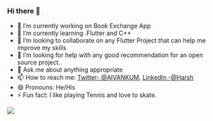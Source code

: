 ### Hi there 👋



- 🔭 I’m currently working on Book Exchange App
- 🌱 I’m currently learning .Flutter and C++
- 👯 I’m looking to collaborate on any Flutter Project that can help me improve my skills
- 🤔 I’m looking for help with any good recommendation for an open source project.
- 💬 Ask me about anything appropriate
- 📫 How to reach me: [Twitter- @AIVANKUM](https://twitter.com/AIVANKUM), [LinkedIn -@Harsh](https://www.linkedin.com/in/harsh-bhudolia/)
- 😄 Pronouns: He/His
- ⚡ Fun fact: I like playing Tennis and love to skate.


<img src='https://github-readme-stats.vercel.app/api?username=HARSHBHUDOLIA&&show_icons=true&title_color=ffffff&icon_color=bb2acf&text_color=daf7dc&bg_color=151515'>
